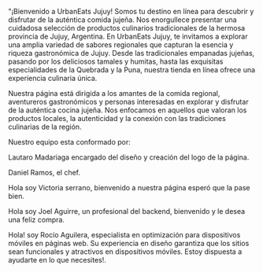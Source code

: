 "¡Bienvenido a UrbanEats Jujuy! Somos tu destino en línea para descubrir y disfrutar de la auténtica comida jujeña. Nos enorgullece presentar una cuidadosa selección de productos culinarios tradicionales de la hermosa provincia de Jujuy, Argentina.
En UrbanEats Jujuy, te invitamos a explorar una amplia variedad de sabores regionales que capturan la esencia y riqueza gastronómica de Jujuy. Desde las tradicionales empanadas jujeñas, pasando por los deliciosos tamales y humitas, hasta las exquisitas especialidades de la Quebrada y la Puna, nuestra tienda en línea ofrece una experiencia culinaria única.

Nuestra página está dirigida a los amantes de la comida regional, aventureros gastronómicos y personas interesadas en explorar y disfrutar de la auténtica cocina jujeña. Nos enfocamos en aquellos que valoran los productos locales, la autenticidad y la conexión con las tradiciones culinarias de la región.

Nuestro equipo esta conformado por:

Lautaro Madariaga encargado del diseño y creación del logo de la página.

Daniel Ramos, el chef.

Hola soy Victoria serrano, bienvenido a nuestra página esperó que la pase bien.

Hola soy Joel Aguirre, un profesional del backend, bienvenido y le desea una feliz compra.

Hola! soy Rocío Aguilera, especialista en optimización para dispositivos móviles en páginas web. Su experiencia en diseño  garantiza que los sitios sean funcionales y atractivos en dispositivos móviles. Estoy dispuesta a ayudarte en lo que necesites!.
